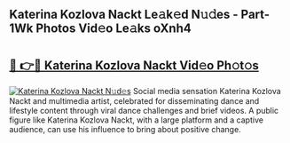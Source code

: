 ## Katerina Kozlova Nackt Le𝚊k𝚎d N𝚞𝚍es - Part-1Wk Photos Vid𝚎o Le𝚊ks oXnh4

# <h2><a href="http://fb450dr.evod.top/?m=Katerina+Kozlova+Nackt">🔗 👉🔴 Katerina Kozlova Nackt Vid𝚎o Ph𝚘t𝚘s</a></h2>

[![Katerina Kozlova Nackt N𝚞d𝚎s](https://i.imgur.com/8V9OHl7.gif)](http://fb450dr.evod.top/?m=Katerina+Kozlova+Nackt)
Social media sensation Katerina Kozlova Nackt and multimedia artist, celebrated for disseminating dance and lifestyle content through viral dance challenges and brief videos. A public figure like Katerina Kozlova Nackt, with a large platform and a captive audience, can use his influence to bring about positive change. 
